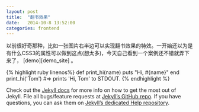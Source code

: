 ```yaml
---
layout: post
title:  "翻书效果"
date:   2014-10-8 13:52:00
categories: frontend
---
```


以前很好奇那种，比如一张图片右半边可以实现翻书效果的特效。一开始还以为是有什么CSS3的属性可以做到这点(想太多)，今天自己看到一个案例还不错就弄下来了， [demo][demo_site] 。

{% highlight ruby linenos%}
def print_hi(name)
  puts "Hi, #{name}"
end
print_hi('Tom')
#=> prints 'Hi, Tom' to STDOUT.
{% endhighlight %}

Check out the [Jekyll docs][jekyll] for more info on how to get the most out of Jekyll. File all bugs/feature requests at [Jekyll’s GitHub repo][jekyll-gh]. If you have questions, you can ask them on [Jekyll’s dedicated Help repository][jekyll-help].


[demo]:    http://cody1991.github.io/onlineTest/cssdesk/4/index.html
[jekyll]:      http://jekyllrb.com
[jekyll-gh]:   https://github.com/jekyll/jekyll
[jekyll-help]: https://github.com/jekyll/jekyll-help
